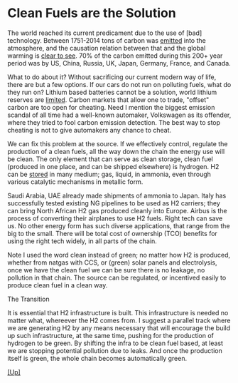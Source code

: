 # Clean Fuels are the Solution

The world reached its current predicament due to the use of [bad]
technology. Between 1751-2014 tons of carbon was [emitted](../../2021/01/historical-carbon-emissions.html)
into the atmosphere, and the causation relation between that and the global
warming is [clear to see](../../2015/08/temp-increase.html#carbon).
70% of the carbon emitted during this 200+ year period was by US, China,
Russia, UK, Japan, Germany, France, and Canada.

What to do about it? Without sacrificing our current modern way of
life, there are but a few options. If our cars do not run on polluting
fuels, what do they run on? Lithium based batteries cannot be a
solution, world lithium reserves are [limited](../../2022/02/base-energy-numbers.html).
Carbon markets that allow one to trade, "offset" carbon are too open
for cheating. Need I mention the biggest emission scandal of all time
had a well-known automaker, Volkswagen as its offender, where they
tried to fool carbon emission detection. The best way to stop
cheating is not to give automakers any chance to cheat.

We can fix this problem at the source. If we effectively control,
regulate the production of a clean fuels, all the way down the chain
the energy use will be clean. The only element that can serve as clean
storage, clean fuel (produced in one place, and can be shipped
elsewhere) is hydrogen. H2 can be [stored](../../2022/02/h2-storage.html) in many
medium; gas, liquid, in ammonia, even through various catalytic
mechanisms in metallic form. 

Saudi Arabia, UAE already made shipments of ammonia to Japan.  Italy
has successfully tested existing NG pipelines to be used as H2
carriers; they can bring North African H2 gas produced cleanly into
Europe. Airbus is the process of converting their airplanes to use H2
fuels. Right tech can save us. No other energy form has such diverse
applications, that range from the big to the small. There will be
total cost of ownership (TCO) benefits for using the right tech
widely, in all parts of the chain.

Note I used the word clean instead of green; no matter how H2 is produced,
whether from natgas with CCS, or (green) solar panels and electrolysis, once
we have the clean fuel we can be sure there is no leakage, no pollution
in that chain. The source can be regulated, or incentived easily to produce
clean fuel in a clean way. 

<a name='transition'/>

The Transition

It is essential that H2 infrastructure is built. This infrastructure
is needed no matter what, whereever the H2 comes from. I suggest a
parallel track where we are generating H2 by any means necessary that
will encourage the build up such infrastructure, at the same time,
pushing for the production of hydrogen to be green. By shifting the infra
to be clean fuel based, at least we are stopping potential pollution due
to leaks. And once the production itself is green, the whole chain becomes
automatically green. 

[[Up]](climate.html)

